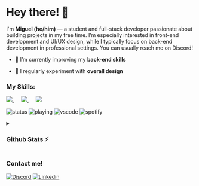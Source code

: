 <h1 align="left">Hey there! 👋</h1>
<p align="left">I'm <strong>Miguel (he/him)</strong> — a student and full-stack developer passionate about building projects in my free time. I’m especially interested in front-end development and UI/UX design, while I typically focus on back-end development in professional settings. You can usually reach me on Discord!</p>

- 🌱 I’m currently improving my **back-end skills**

- 🎨 I regularly experiment with **overall design**


<h3 align="left">My Skills:</h3>

<p align="left">
  <a href="https://github.com/miguelmnogueira/">
<img src="https://skillicons.dev/icons?i=html,js,css,react,tailwind" />
 </a>
&nbsp;&nbsp;&nbsp;&nbsp;
  <a href="https://github.com/miguelmnogueira/">
<img src="https://skillicons.dev/icons?i=nodejs,npm,express,mongodb" />
  </a>
&nbsp;&nbsp;&nbsp;&nbsp;
  <a href="https://github.com/miguelmnogueira/">
<img src="https://skillicons.dev/icons?i=figma,docker,git" />
  </a>
</p>

![status](https://api.statusbadges.me/badge/status/433364426586980373)
![playing](https://api.statusbadges.me/badge/playing/433364426586980373)
![vscode](https://api.statusbadges.me/badge/vscode/433364426586980373)
![spotify](https://api.statusbadges.me/badge/spotify/433364426586980373)

<details>
  <summary><h3>Github Stats ⚡</h3></summary>
  
  <a href="#">![Github stats](https://github-readme-stats.vercel.app/api?username=miguelmnogueira&theme=blueberry&count_private=true&hide_border=true&line_height=20)</a>
  <a href="#">![Top Langs](https://github-readme-stats.vercel.app/api/top-langs/?username=miguelmnogueira&layout=compact&theme=blueberry&count_private=true&hide_border=true)</a>
</details>

<h3>Contact me!</h3>

[![Discord](https://skillicons.dev/icons?i=discord)](https://skillicons.dev)
[![Linkedin](https://skillicons.dev/icons?i=linkedin)](work_in_progress.com)
